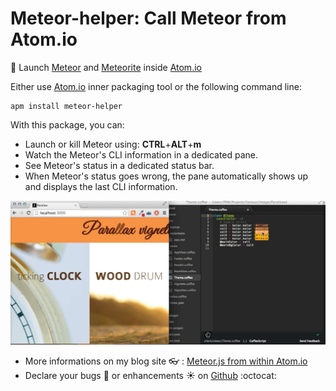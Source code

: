 # Meteor-helper: Call Meteor from Atom.io

:rocket: Launch [Meteor](https://www.meteor.com/) and [Meteorite](https://atmospherejs.com/) inside [Atom.io](https://atom.io/)

Either use [Atom.io](https://atom.io/) inner packaging tool or the following command line:
```
apm install meteor-helper
```

With this package, you can:
* Launch or kill Meteor using: **CTRL**+**ALT**+**m**
* Watch the Meteor's CLI information in a dedicated pane.
* See Meteor's status in a dedicated status bar.
* When Meteor's status goes wrong, the pane automatically shows up and displays the last CLI information.

![Meteor.js from Atom.io](https://raw.githubusercontent.com/PEM--/meteor-helper/master/assets/capture.png)

* More informations on my blog site :eyeglasses: : [Meteor.js from within Atom.io](http://pem-musing.blogspot.com/2014/07/meteorjs-from-within-atomio-full-stack.html)
* Declare your bugs :bug: or enhancements :sunny: on [Github](https://github.com/PEM--/meteor-helper/issues?state=open) :octocat:
